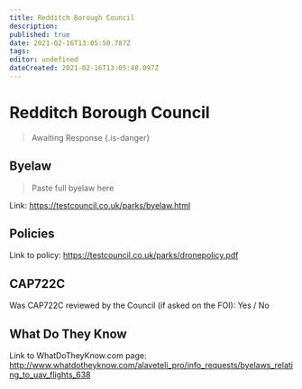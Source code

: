 ```yaml
---
title: Redditch Borough Council
description: 
published: true
date: 2021-02-16T13:05:50.787Z
tags: 
editor: undefined
dateCreated: 2021-02-16T13:05:48.097Z
---
```


# Redditch Borough Council
>  Awaiting Response
> {.is-danger}

## Byelaw
> Paste full byelaw here

Link:
https://testcouncil.co.uk/parks/byelaw.html

## Policies
Link to policy:
https://testcouncil.co.uk/parks/dronepolicy.pdf

## CAP722C

Was CAP722C reviewed by the Council (if asked on the FOI): Yes / No

## What Do They Know

Link to WhatDoTheyKnow.com page:
http://www.whatdotheyknow.com/alaveteli_pro/info_requests/byelaws_relating_to_uav_flights_638

